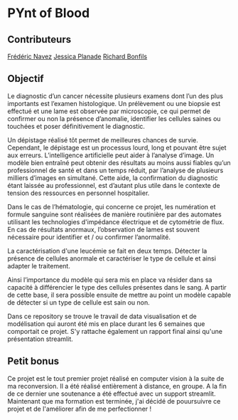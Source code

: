 # PYnt of Blood

## Contributeurs
[Frédéric Navez](https://github.com/fnavez)
[Jessica Planade](https://github.com/JessDSs)
[Richard Bonfils](https://github.com/Rich-Data-F)

## Objectif

Le diagnostic d’un cancer nécessite plusieurs examens dont l’un des plus importants est l’examen
histologique. Un prélèvement ou une biopsie est effectué et une lame est observée par microscopie,
ce qui permet de confirmer ou non la présence d’anomalie, identifier les cellules saines ou touchées
et poser définitivement le diagnostic.

Un dépistage réalisé tôt permet de meilleures chances de survie. Cependant, le dépistage est un
processus lourd, long et pouvant être sujet aux erreurs. L’intelligence artificielle peut aider à l’analyse d’image. Un modèle bien entraîné peut obtenir des résultats au moins aussi fiables qu’un
professionnel de santé et dans un temps réduit, par l’analyse de plusieurs milliers d’images en
simultané. Cette aide, la confirmation du diagnostic étant laissée au professionnel, est d’autant plus
utile dans le contexte de tension des ressources en personnel hospitalier.

Dans le cas de l’hématologie, qui concerne ce projet, les numération et formule sanguine sont réalisées
de manière routinière par des automates utilisant les technologies d'impédance électrique et de
cytométrie de flux. En cas de résultats anormaux, l’observation de lames est souvent nécessaire
pour identifier et / ou confirmer l’anormalité.

La caractérisation d'une leucémie se fait en deux temps. Détecter la présence de cellules anormale et caractériser le type de cellule et ainsi adapter le traitement.

Ainsi l’importance du modèle qui sera mis en place va résider dans sa capacité
à différencier le type des cellules présentes dans le sang. A partir de cette base, il sera possible ensuite de mettre au point un modèle capable de détecter si un type de cellule est sain ou non.

Dans ce repository se trouve le travail de data visualisation et de modélisation qui auront été mis en place durant les 6 semaines que comportait ce projet. S'y rattache également un rapport final ainsi qu'une présentation streamlit.


## Petit bonus

Ce projet est le tout premier projet réalisé en computer vision à la suite de ma reconversion. Il a été réalisé entièrement à distance, en groupe. A la fin de ce dernier une soutenance a été effectué avec un support streamlit.
Maintenant que ma formation est terminée, j'ai décidé de pouursuivre ce projet et de l'améliorer afin de me perfectionner !
